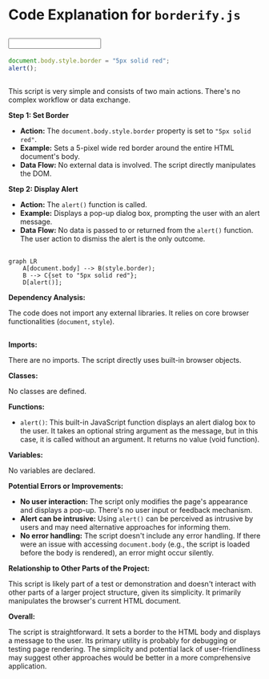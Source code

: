 # Code Explanation for `borderify.js`

## <input code>

```javascript
document.body.style.border = "5px solid red";
alert();
```

## <algorithm>

This script is very simple and consists of two main actions.  There's no complex workflow or data exchange.

**Step 1: Set Border**

* **Action:** The `document.body.style.border` property is set to `"5px solid red"`.
* **Example:** Sets a 5-pixel wide red border around the entire HTML document's body.
* **Data Flow:** No external data is involved. The script directly manipulates the DOM.

**Step 2: Display Alert**

* **Action:** The `alert()` function is called.
* **Example:** Displays a pop-up dialog box, prompting the user with an alert message.
* **Data Flow:** No data is passed to or returned from the `alert()` function. The user action to dismiss the alert is the only outcome.


## <mermaid>

```mermaid
graph LR
    A[document.body] --> B(style.border);
    B --> C{set to "5px solid red"};
    D[alert()];
```

**Dependency Analysis:**

The code does not import any external libraries. It relies on core browser functionalities (`document`, `style`).


## <explanation>

**Imports:**

There are no imports. The script directly uses built-in browser objects.

**Classes:**

No classes are defined.

**Functions:**

* `alert()`:  This built-in JavaScript function displays an alert dialog box to the user. It takes an optional string argument as the message, but in this case, it is called without an argument. It returns no value (void function).

**Variables:**

No variables are declared.

**Potential Errors or Improvements:**

* **No user interaction:** The script only modifies the page's appearance and displays a pop-up. There's no user input or feedback mechanism.
* **Alert can be intrusive:** Using `alert()` can be perceived as intrusive by users and may need alternative approaches for informing them.
* **No error handling:** The script doesn't include any error handling. If there were an issue with accessing `document.body` (e.g., the script is loaded before the body is rendered), an error might occur silently.

**Relationship to Other Parts of the Project:**

This script is likely part of a test or demonstration and doesn't interact with other parts of a larger project structure, given its simplicity.  It primarily manipulates the browser's current HTML document.

**Overall:**

The script is straightforward. It sets a border to the HTML body and displays a message to the user.  Its primary utility is probably for debugging or testing page rendering. The simplicity and potential lack of user-friendliness may suggest other approaches would be better in a more comprehensive application.